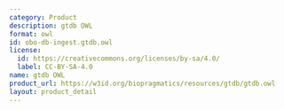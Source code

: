 ```yaml
---
category: Product
description: gtdb OWL
format: owl
id: obo-db-ingest.gtdb.owl
license:
  id: https://creativecommons.org/licenses/by-sa/4.0/
  label: CC-BY-SA-4.0
name: gtdb OWL
product_url: https://w3id.org/biopragmatics/resources/gtdb/gtdb.owl
layout: product_detail
---
```

